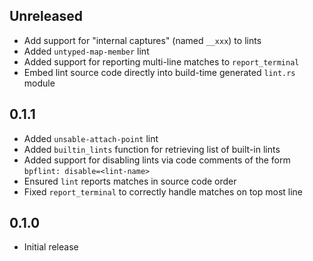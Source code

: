 Unreleased
----------
- Add support for "internal captures" (named `__xxx`) to lints
- Added `untyped-map-member` lint
- Added support for reporting multi-line matches to `report_terminal`
- Embed lint source code directly into build-time generated `lint.rs`
  module


0.1.1
-----
- Added `unsable-attach-point` lint
- Added `builtin_lints` function for retrieving list of built-in lints
- Added support for disabling lints via code comments of the form
  `bpflint: disable=<lint-name>`
- Ensured `lint` reports matches in source code order
- Fixed `report_terminal` to correctly handle matches on top most line


0.1.0
-----
- Initial release
